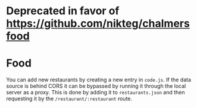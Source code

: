 # Deprecated in favor of https://github.com/nikteg/chalmersfood

# Food

You can add new restaurants by creating a new entry in `code.js`. If the data
source is behind CORS it can be bypassed by running it through the local
server as a proxy. This is done by adding it to `restaurants.json` and then
requesting it by the `/restaurant/:restaurant` route.
